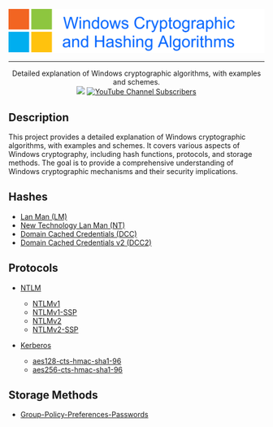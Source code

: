 ![](./.github/banner.png)

---

<p align="center">
  Detailed explanation of Windows cryptographic algorithms, with examples and schemes.
  <br>
  <a href="https://twitter.com/intent/follow?screen_name=podalirius_" title="Follow"><img src="https://img.shields.io/twitter/follow/podalirius_?label=Podalirius&style=social"></a>
  <a href="https://www.youtube.com/c/Podalirius_?sub_confirmation=1" title="Subscribe"><img alt="YouTube Channel Subscribers" src="https://img.shields.io/youtube/channel/subscribers/UCF_x5O7CSfr82AfNVTKOv_A?style=social"></a>
  <br>
</p>

## Description

This project provides a detailed explanation of Windows cryptographic algorithms, with examples and schemes. It covers various aspects of Windows cryptography, including hash functions, protocols, and storage methods. The goal is to provide a comprehensive understanding of Windows cryptographic mechanisms and their security implications.

## Hashes

- [Lan Man (LM)](./Hashes/Lan%20Man%20%28LM%29)
- [New Technology Lan Man (NT)](./Hashes/New%20Technology%20Lan%20Man%20%28NT%29)
- [Domain Cached Credentials (DCC)](./Hashes/Domain%20Cached%20Credentials%20%28DCC%29)
- [Domain Cached Credentials v2 (DCC2)](./Hashes/Domain%20Cached%20Credentials%20v2%20%28DCC2%29)

## Protocols

- [NTLM](./Protocols/NTLM/)
  - [NTLMv1](./Protocols/NTLM/NTLMv1)
  - [NTLMv1-SSP](./Protocols/NTLM/NTLMv1-SSP)
  - [NTLMv2](./Protocols/NTLM/NTLMv2)
  - [NTLMv2-SSP](./Protocols/NTLM/NTLMv2-SSP)

- [Kerberos](./Protocols/Kerberos/)
  - [aes128-cts-hmac-sha1-96](./Protocols/Kerberos/aes128-cts-hmac-sha1-96)
  - [aes256-cts-hmac-sha1-96](./Protocols/Kerberos/aes256-cts-hmac-sha1-96)

## Storage Methods

- [Group-Policy-Preferences-Passwords](./Storage-Methods/Group-Policy-Preferences-Passwords/)
